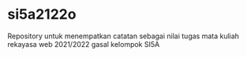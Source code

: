 # si5a2122o
Repository untuk menempatkan catatan sebagai nilai tugas mata kuliah rekayasa web 2021/2022 gasal kelompok SI5A
